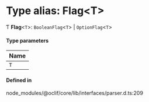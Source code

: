 # Type alias: Flag<T\>

Ƭ **Flag**<`T`\>: `BooleanFlag`<`T`\> \| `OptionFlag`<`T`\>

#### Type parameters

| Name |
| :------ |
| `T` |

#### Defined in

node_modules/@oclif/core/lib/interfaces/parser.d.ts:209
